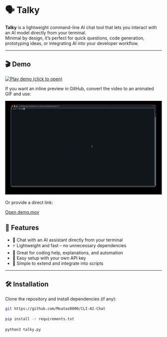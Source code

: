 # 🗣️ Talky



**Talky** is a lightweight command-line AI chat tool that lets you interact with an AI model directly from your terminal.  
Minimal by design, it’s perfect for quick questions, code generation, prototyping ideas, or integrating AI into your developer workflow.

---

## 🎬 Demo

[![Play demo (click to open)](./demo-thumbnail.png)](./demo.mov)

If you want an inline preview in GitHub, convert the video to an animated GIF and use:

![Demo GIF](./demo.gif)

Or provide a direct link:

[Open demo.mov](./demo.mov)



## 🚀 Features

- 💬 Chat with an AI assistant directly from your terminal  
- ⚡ Lightweight and fast – no unnecessary dependencies  
- 🧠 Great for coding help, explanations, and automation  
- 🔌 Easy setup with your own API key  
- 🧩 Simple to extend and integrate into scripts

---

## 🛠️ Installation

Clone the repository and install dependencies (if any):

```bash
git https://github.com/Moataz0000/CLI-AI-Chat

pip install -r requirements.txt

python3 talky.py
